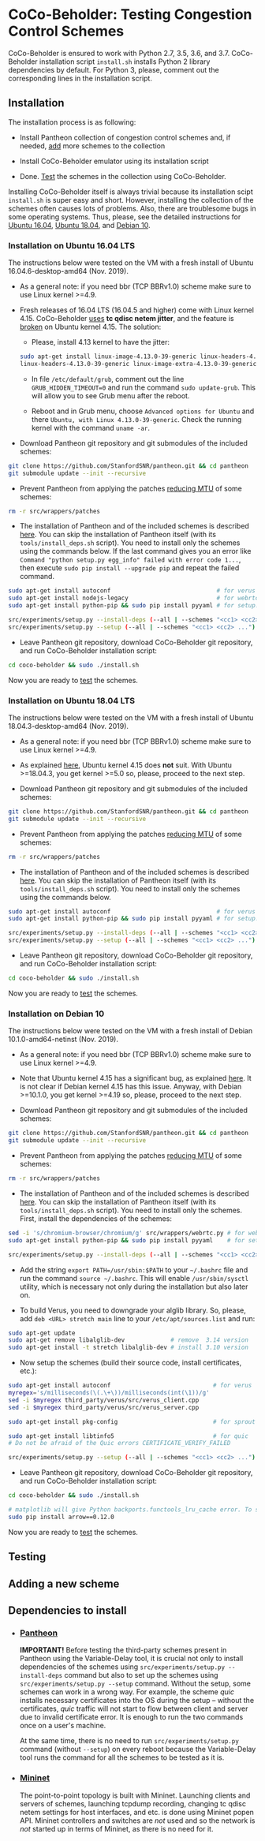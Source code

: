 # CoCo-Beholder: Testing Congestion Control Schemes

CoCo-Beholder is ensured to work with Python 2.7, 3.5, 3.6, and 3.7. 
CoCo-Beholder installation script `install.sh` installs Python 2 library 
dependencies by default. For Python 3, please, comment out the corresponding 
lines in the installation script.

## Installation

The installation process is as following:

* Install Pantheon collection of congestion control schemes and, if needed, 
[add](#adding-a-new-scheme) more schemes to the collection

* Install CoCo-Beholder emulator using its installation script

* Done. [Test](#testing) the schemes in the collection using CoCo-Beholder.

Installing CoCo-Beholder itself is always trivial because its installation 
scipt `install.sh` is super easy and short. However, installing the collection 
of the schemes often causes lots of problems. Also, there are troublesome 
bugs in some operating systems. Thus, please, see the detailed instructions for 
[Ubuntu 16.04](#installation-on-ubuntu-1604-lts), 
[Ubuntu 18.04](#installation-on-ubuntu-1804-lts), and
[Debian 10](#installation-on-debian-10).

### Installation on Ubuntu 16.04 LTS

The instructions below were tested on the VM with a fresh install of Ubuntu 
16.04.6-desktop-amd64 (Nov. 2019).

* As a general note: if you need bbr (TCP BBRv1.0) scheme make sure to use 
Linux kernel >=4.9.

* Fresh releases of 16.04 LTS (16.04.5 and higher) come with Linux kernel 4.15. 
CoCo-Beholder [uses](#testing) **tc qdisc netem jitter**, and the feature is 
[broken](https://bugs.launchpad.net/bugs/1783822) on Ubuntu kernel 4.15. The 
solution:

  * Please, install 4.13 kernel to have the jitter:

   ```bash
   sudo apt-get install linux-image-4.13.0-39-generic linux-headers-4.13.0-39 \
   linux-headers-4.13.0-39-generic linux-image-extra-4.13.0-39-generic
   ```
  * In file `/etc/default/grub`, comment out the line `GRUB_HIDDEN_TIMEOUT=0` 
  and run the command `sudo update-grub`. This will allow you to see Grub menu 
  after the reboot.

  * Reboot and in Grub menu, choose `Advanced options for Ubuntu` and 
  there `Ubuntu, with Linux 4.13.0-39-generic`. Check the running kernel with 
  the command `uname -ar`.

* Download Pantheon git repository and git submodules of the included schemes:

```bash
git clone https://github.com/StanfordSNR/pantheon.git && cd pantheon
git submodule update --init --recursive
```

* Prevent Pantheon from applying the patches 
[reducing MTU](https://pantheon.stanford.edu/faq/#tunnel) of some schemes:

```bash
rm -r src/wrappers/patches
```

* The installation of Pantheon and of the included schemes is described 
[here](https://github.com/StanfordSNR/pantheon#dependencies).
You can skip the installation of Pantheon itself (with  its 
`tools/install_deps.sh` script). You need to install only the schemes using the 
commands below. If the last command gives you an error like 
`Command "python setup.py egg_info" failed with error code 1...`, then execute 
`sudo pip install --upgrade pip` and repeat the failed command.

```bash
sudo apt-get install autoconf                              # for verus
sudo apt-get install nodejs-legacy                         # for webrtc
sudo apt-get install python-pip && sudo pip install pyyaml # for setup.py

src/experiments/setup.py --install-deps (--all | --schemes "<cc1> <cc2> ...")
src/experiments/setup.py --setup (--all | --schemes "<cc1> <cc2> ...")
``` 

* Leave Pantheon git repository, download CoCo-Beholder git repository, and run 
CoCo-Beholder installation script:

```bash
cd coco-beholder && sudo ./install.sh
```

Now you are ready to [test](#testing) the schemes.

### Installation on Ubuntu 18.04 LTS

The instructions below were tested on the VM with a fresh install of Ubuntu 
18.04.3-desktop-amd64 (Nov. 2019).

* As a general note: if you need bbr (TCP BBRv1.0) scheme make sure to use 
Linux kernel >=4.9.

* As explained [here](#installation-on-ubuntu-1604-lts), Ubuntu kernel 4.15 
does **not** suit. With Ubuntu >=18.04.3, you get kernel >=5.0 so, please, 
proceed to the next step.

* Download Pantheon git repository and git submodules of the included schemes:

```bash
git clone https://github.com/StanfordSNR/pantheon.git && cd pantheon
git submodule update --init --recursive
```

* Prevent Pantheon from applying the patches 
[reducing MTU](https://pantheon.stanford.edu/faq/#tunnel) of some schemes:

```bash
rm -r src/wrappers/patches
```

* The installation of Pantheon and of the included schemes is described 
[here](https://github.com/StanfordSNR/pantheon#dependencies).
You can skip the installation of Pantheon itself (with  its 
`tools/install_deps.sh` script). You need to install only the schemes using the 
commands below.

```bash
sudo apt-get install autoconf                              # for verus
sudo apt-get install python-pip && sudo pip install pyyaml # for setup.py

src/experiments/setup.py --install-deps (--all | --schemes "<cc1> <cc2> ...")
src/experiments/setup.py --setup (--all | --schemes "<cc1> <cc2> ...")
``` 

* Leave Pantheon git repository, download CoCo-Beholder git repository, and run 
CoCo-Beholder installation script:

```bash
cd coco-beholder && sudo ./install.sh
```

Now you are ready to [test](#testing) the schemes.

### Installation on Debian 10

The instructions below were tested on the VM with a fresh install of Debian 
10.1.0-amd64-netinst (Nov. 2019).

* As a general note: if you need bbr (TCP BBRv1.0) scheme make sure to use 
Linux kernel >=4.9.

* Note that Ubuntu kernel 4.15 has a significant bug, as explained 
[here](#installation-on-ubuntu-1604-lts). It is not clear if Debian kernel 4.15 
has this issue. Anyway, with Debian >=10.1.0, you get kernel >=4.19 so, please, 
proceed to the next step.

* Download Pantheon git repository and git submodules of the included schemes:

```bash
git clone https://github.com/StanfordSNR/pantheon.git && cd pantheon
git submodule update --init --recursive
```

* Prevent Pantheon from applying the patches 
[reducing MTU](https://pantheon.stanford.edu/faq/#tunnel) of some schemes:

```bash
rm -r src/wrappers/patches
```

* The installation of Pantheon and of the included schemes is described 
[here](https://github.com/StanfordSNR/pantheon#dependencies).
You can skip the installation of Pantheon itself (with  its 
`tools/install_deps.sh` script). You need to install only the schemes. First, 
install the dependencies of the schemes:

``` bash
sed -i 's/chromium-browser/chromium/g' src/wrappers/webrtc.py # for webrtc
sudo apt-get install python-pip && sudo pip install pyyaml    # for setup.py

src/experiments/setup.py --install-deps (--all | --schemes "<cc1> <cc2> ...")
```

* Add the string `export PATH=/usr/sbin:$PATH` to your `~/.bashrc` file and run 
the command `source ~/.bashrc`. This will enable `/usr/sbin/sysctl` utility, 
which is necessary not only during the installation but also later on.

* To build Verus, you need to downgrade your alglib library. So, please, add 
`deb <URL> stretch main` line to your `/etc/apt/sources.list` and run:

```bash
sudo apt-get update
sudo apt-get remove libalglib-dev             # remove  3.14 version
sudo apt-get install -t stretch libalglib-dev # install 3.10 version
```

* Now setup the schemes (build their source code, install certificates, etc.):

```bash
sudo apt-get install autoconf                             # for verus
myregex='s/milliseconds(\(.\+\))/milliseconds(int(\1))/g'    
sed -i $myregex third_party/verus/src/verus_client.cpp
sed -i $myregex third_party/verus/src/verus_server.cpp 

sudo apt-get install pkg-config                           # for sprout

sudo apt-get install libtinfo5                            # for quic
# Do not be afraid of the Quic errors CERTIFICATE_VERIFY_FAILED

src/experiments/setup.py --setup (--all | --schemes "<cc1> <cc2> ...")
``` 

* Leave Pantheon git repository, download CoCo-Beholder git repository, and run 
CoCo-Beholder installation script:

```bash
cd coco-beholder && sudo ./install.sh

# matplotlib will give Python backports.functools_lru_cache error. To solve:
sudo pip install arrow==0.12.0
```

Now you are ready to [test](#testing) the schemes.

## Testing

## Adding a new scheme

## Dependencies to install
  
- ### [**Pantheon**](https://github.com/StanfordSNR/pantheon)

  **IMPORTANT!**
Before testing the third-party schemes present in Pantheon using the 
Variable-Delay tool, it is crucial not only to install dependencies of the 
schemes using `src/experiments/setup.py --install-deps` command but also to set 
up the schemes using `src/experiments/setup.py --setup` command. Without the 
setup, some schemes can work in a wrong way. For example, the scheme *quic* 
installs necessary certificates into the OS during the setup – without the 
certificates, *quic* traffic will not start to flow between client and server 
due to invalid certificate error. It is enough to run the two commands once on 
a user's machine.
   
  At the same time, there is no need to run `src/experiments/setup.py` 
command (without `--setup`) on every reboot because the Variable-Delay tool 
runs the command for all the schemes to be tested as it is. 
    
- ### [**Mininet**](https://github.com/mininet/mininet)

  The point-to-point topology is built with Mininet. Launching clients and 
servers of schemes, launching tcpdump recording, changing tc qdisc netem 
settings for host interfaces, and etc. is done using Mininet popen API. Mininet 
controllers and switches are _not_ used and so the network is _not_ started up 
in terms of Mininet, as there is no need for it.

